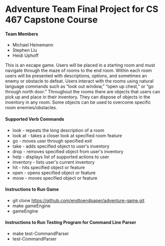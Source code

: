 # Adventure Team Final Project for CS 467 Capstone Course

#### Team Members
* Michael Heinemann
* Stephen Liu
* Heidi Uphoff

This is an escape game. Users will be placed in a starting room and must navigate through the maze of rooms to the end room. Within each room users will be presented with descriptions, options, and sometimes an enemy or obstacle to defeat. Users interact with the rooms using natural language commands such as “look out window,” “open up chest,” or “go through north door.” Throughout the rooms there are objects that users can pick up and place in their inventory. They can dispose of objects in the inventory in any room. Some objects can be used to overcome specific room enemies/obstacles.

#### Supported Verb Commands 
* look - repeats the long description of a room
* look at - takes a closer look at specified room feature
* go - moves user through specified exit
* take - adds specified object to user's inventory
* drop - removes specified object from user's inventory
* help - displays list of supported actions to user
* inventory - lists user's current inventory
* hit - hits specified object or feature
* open - opens specified object or feature
* move - moves specified object or feature 

#### Instructions to Run Game
* git clone https://github.com/endtoendpaper/adventure-game.git
* make gameEngine 
* gameEngine

#### Instructions to Run Testing Program for Command Line Parser 
* make test-CommandParser
* test-CommandParser
